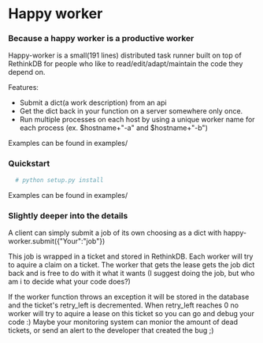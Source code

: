 # Happy worker
### Because a happy worker is a productive worker

Happy-worker is a small(191 lines) distributed task runner built on top of RethinkDB for people who like to read/edit/adapt/maintain the code they depend on.

Features:
 * Submit a dict(a work description) from an api
 * Get the dict back in your function on a server somewhere only once.
 * Run multiple processes on each host by using a unique worker name for each process (ex. $hostname+"-a" and $hostname+"-b")

Examples can be found in examples/

### Quickstart

```bash
  # python setup.py install
```

Examples can be found in examples/


### Slightly deeper into the details

A client can simply submit a job of its own choosing as a dict with happy-worker.submit({"Your":"job"})

This job is wrapped in a ticket and stored in RethinkDB. Each worker will try to aquire a claim on a ticket. The worker that gets the lease gets the job dict back and is free to do with it what it wants (I suggest doing the job, but who am i to decide what your code does?) 

If the worker function throws an exception it will be stored in the database and the ticket's retry_left is decremented. When retry_left reaches 0 no worker will try to aquire a lease on this ticket so you can go and debug your code :) Maybe your monitoring system can monior the amount of dead tickets, or send an alert to the developer that created the bug ;)
